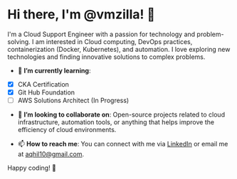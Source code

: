# Hi there, I'm @vmzilla! 👋

I'm a Cloud Support Engineer with a passion for technology and problem-solving. I am interested in Cloud computing, DevOps practices, containerization (Docker, Kubernetes), and automation. I love exploring new technologies and finding innovative solutions to complex problems.

- 🌱 **I’m currently learning**:
- [X] CKA Certification
- [X] Git Hub Foundation  
- [ ] AWS Solutions Architect (In Progress)

- 💞️ **I’m looking to collaborate on**: Open-source projects related to cloud infrastructure, automation tools, or anything that helps improve the efficiency of cloud environments. 

- 📫 **How to reach me**: You can connect with me via [LinkedIn](https://in.linkedin.com/in/akhil-uthaman) or email me at [aqhil10@gmail.com](mailto:aqhil10@gmail.com).

Happy coding! 🚀

<!---
vm-zilla/vm-zilla is a ✨ special ✨ repository because its `README.md` (this file) appears on your GitHub profile.
You can click the Preview link to take a look at your changes.
--->
